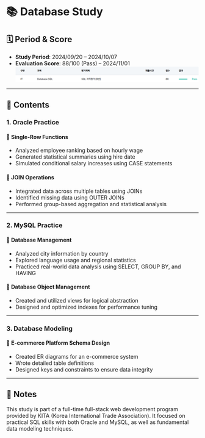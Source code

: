 # 📚 Database Study

## 🗓️ Period & Score
- **Study Period**: 2024/09/20 – 2024/10/07  
- **Evaluation Score**: 88/100 (Pass) – 2024/11/01  
![Database_exam_result](/images/Database_exam_result.png)

---

## 📌 Contents

### 1. Oracle Practice

#### 🔹 Single-Row Functions
- Analyzed employee ranking based on hourly wage
- Generated statistical summaries using hire date
- Simulated conditional salary increases using CASE statements

#### 🔹 JOIN Operations
- Integrated data across multiple tables using JOINs
- Identified missing data using OUTER JOINs
- Performed group-based aggregation and statistical analysis

---

### 2. MySQL Practice

#### 🔹 Database Management
- Analyzed city information by country
- Explored language usage and regional statistics
- Practiced real-world data analysis using SELECT, GROUP BY, and HAVING

#### 🔹 Database Object Management
- Created and utilized views for logical abstraction
- Designed and optimized indexes for performance tuning

---

### 3. Database Modeling

#### 🔹 E-commerce Platform Schema Design
- Created ER diagrams for an e-commerce system
- Wrote detailed table definitions
- Designed keys and constraints to ensure data integrity

---

## 💬 Notes
This study is part of a full-time full-stack web development program provided by KITA (Korea International Trade Association).
It focused on practical SQL skills with both Oracle and MySQL, as well as fundamental data modeling techniques.
